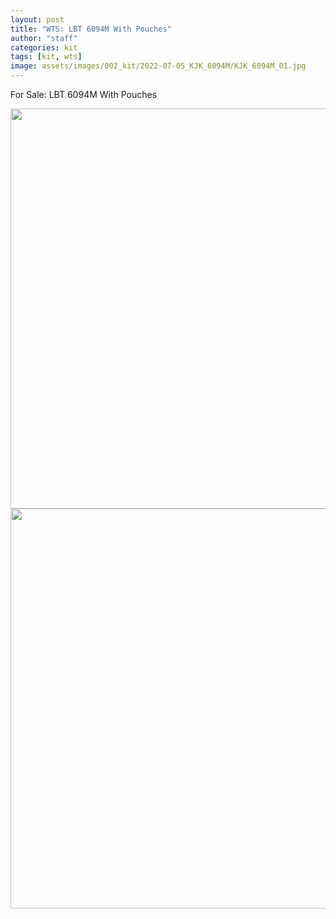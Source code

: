 ```yaml
---
layout: post
title: "WTS: LBT 6094M With Pouches"
author: "staff"
categories: kit
tags: [kit, wts]
image: assets/images/002_kit/2022-07-05_KJK_6094M/KJK_6094M_01.jpg
---
```


For Sale: LBT 6094M With Pouches

<div class="image-thumbnail">
	<a href="assets/images/002_kit/2022-07-05_KJK_6094M/KJK_6094M_01.jpg">
		<img src="assets/images/002_kit/2022-07-05_KJK_6094M/KJK_6094M_01.jpg" width="640"/>
	</a>
</div>

<div class="image-thumbnail">
	<a href="assets/images/002_kit/2022-07-05_KJK_6094M/KJK_6094M_02.jpg">
		<img src="assets/images/002_kit/2022-07-05_KJK_6094M/KJK_6094M_02.jpg" width="640"/>
	</a>
</div>